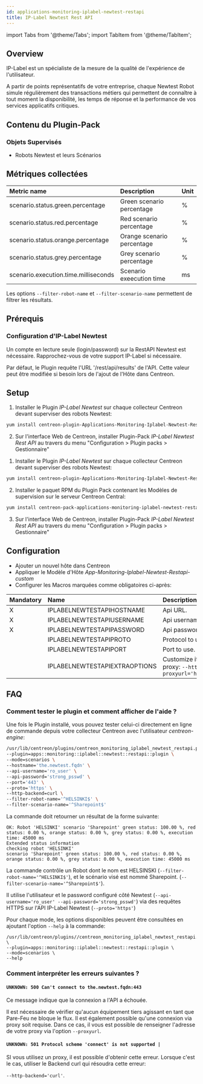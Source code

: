 ```yaml
---
id: applications-monitoring-iplabel-newtest-restapi
title: IP-Label Newtest Rest API
---
```

import Tabs from '@theme/Tabs';
import TabItem from '@theme/TabItem';


## Overview

IP-Label est un spécialiste de la mesure de la qualité de l'expérience de l'utilisateur.

A partir de points représentatifs de votre entreprise, chaque Newtest Robot simule régulièrement des transactions métiers qui permettent de connaître à tout moment la disponibilité, les temps de réponse et la performance de vos services applicatifs critiques.

## Contenu du Plugin-Pack

### Objets Supervisés

* Robots Newtest et leurs Scénarios

## Métriques collectées

<Tabs groupId="operating-systems">
<TabItem value="Scenario" label="Scenario">

| Metric name                              | Description                | Unit |
| :--------------------------------------- | :------------------------- | :----|
| scenario.status.green.percentage         | Green scenario percentage  |   %  |
| scenario.status.red.percentage           | Red scenario percentage    |   %  |
| scenario.status.orange.percentage        | Orange scenario percentage |   %  |
| scenario.status.grey.percentage          | Grey scenario percentage   |   %  |
| scenario.execution.time.milliseconds     | Scenario exeecution time   |   ms |

Les options  ```--filter-robot-name``` et  ```--filter-scenario-name``` permettent de filtrer les résultats.

</TabItem>
</Tabs>

## Prérequis

### Configuration d'IP-Label Newtest

Un compte en lecture seule (login/password) sur la RestAPI Newtest est nécessaire. Rapprochez-vous de votre support IP-Label
si nécessaire.

Par défaut, le Plugin requête l'URL '/rest/api/results' de l'API. Cette valeur peut être modifiée si besoin
lors de l'ajout de l'Hôte dans Centreon.

## Setup

<Tabs groupId="operating-systems">
<TabItem value="Online IMP Licence & IT100 Editions" label="Online IMP Licence & IT100 Editions">

1. Installer le Plugin *IP-Label Newtest* sur chaque collecteur Centreon devant superviser des robots Newtest:

```bash
yum install centreon-plugin-Applications-Monitoring-Iplabel-Newtest-Restapi
```

2. Sur l'interface Web de Centreon, installer Plugin-Pack *IP-Label Newtest Rest API* au travers du menu "Configuration > Plugin packs > Gestionnaire"

</TabItem>
<TabItem value="Offline IMP License" label="Offline IMP License">

1. Installer le Plugin *IP-Label Newtest* sur chaque collecteur Centreon devant superviser des robots Newtest:

```bash
yum install centreon-plugin-Applications-Monitoring-Iplabel-Newtest-Restapi
```

2. Installer le paquet RPM du Plugin Pack contenant les Modèles de supervision sur le serveur Centreon Central:

```bash
yum install centreon-pack-applications-monitoring-iplabel-newtest-restapi
```

3. Sur l'interface Web de Centreon, installer Plugin-Pack *IP-Label Newtest Rest API* au travers du menu "Configuration > Plugin packs > Gestionnaire"

</TabItem>
</Tabs>

## Configuration

* Ajouter un nouvel hôte dans Centreon
* Appliquer le Modèle d'Hôte *App-Monitoring-Iplabel-Newtest-Restapi-custom*
* Configurer les Macros marquées comme obligatoires ci-après:

| Mandatory   | Name                             | Description                                                                                                              |
| :---------- | :------------------------------- | :----------------------------------------------------------------------------------------------------------------------- |
| X           | IPLABELNEWTESTAPIHOSTNAME        | Api URL.                                                                                                                 |
| X           | IPLABELNEWTESTAPIUSERNAME        | Api username                                                                                                             |
| X           | IPLABELNEWTESTAPIPASSWORD        | Api password                                                                                                             |
|             | IPLABELNEWTESTAPIPROTO           | Protocol to use. Default: 'https'                                                                                        |
|             | IPLABELNEWTESTAPIPORT            | Port to use. Default: ```443```                                                                                          |
|             | IPLABELNEWTESTAPIEXTRAOPTIONS    | Customize it with your own if needed. E.g. proxy: ```--http-backend=curl --proxyurl='https://proxy.mycompany:3128'```    |

## FAQ

### Comment tester le plugin et comment afficher de l'aide ?

Une fois le Plugin installé, vous pouvez tester celui-ci directement en ligne de commande depuis votre collecteur Centreon avec l'utilisateur *centreon-engine*:

```bash
/usr/lib/centreon/plugins/centreon_monitoring_iplabel_newtest_restapi.pl \
--plugin=apps::monitoring::iplabel::newtest::restapi::plugin \
--mode=scenarios \
--hostname='the.newtest.fqdn' \
--api-username='ro_user' \
--api-password='strong_psswd' \
--port='443' \
--proto='https' \
--http-backend=curl \
--filter-robot-name='^HELSINKI$' \
--filter-scenario-name='^Sharepoint$'
```

La commande doit retourner un résultat de la forme suivante:

```
OK: Robot 'HELSINKI' scenario 'Sharepoint' green status: 100.00 %, red status: 0.00 %, orange status: 0.00 %, grey status: 0.00 %, execution time: 45000 ms
Extended status information
checking robot 'HELSINKI'
scenario 'Sharepoint' green status: 100.00 %, red status: 0.00 %, orange status: 0.00 %, grey status: 0.00 %, execution time: 45000 ms
```

La commande contrôle un Robot dont le nom est HELSINSKI (```--filter-robot-name='^HELSINKI$'```), et le scénario visé est nommé Sharepoint. (```--filter-scenario-name='^Sharepoint$'```).

Il utilise l'utilisateur et le password configuré côté Newtest (```--api-username='ro_user' --api-password='strong_psswd'```) via des requêtes
HTTPS sur l'API IP-Label Newtest (```--proto='https'```)

Pour chaque mode, les options disponibles peuvent être consultées en ajoutant l'option ```--help``` à la commande:

```
/usr/lib/centreon/plugins//centreon_monitoring_iplabel_newtest_restapi.pl \
--plugin=apps::monitoring::iplabel::newtest::restapi::plugin \
--mode=scenarios \
--help
```

### Comment interpréter les erreurs suivantes ?

#### ```UNKNOWN: 500 Can't connect to the.newtest.fqdn:443```

Ce message indique que la connexion a l'API a échouée.

Il est nécessaire de vérifier qu'aucun équipement tiers agissant en tant que Pare-Feu ne bloque le flux. Il est également possible qu'une connexion via
proxy soit requise. Dans ce cas, il vous est possible de renseigner l'adresse de votre proxy via l'option ```--proxyurl```.

#### ```UNKNOWN: 501 Protocol scheme 'connect' is not supported |```

SI vous utilisez un proxy, il est possible d'obtenir cette erreur. Lorsque c'est le cas, utiliser le Backend curl qui résoudra cette erreur:

```--http-backend='curl'```.
